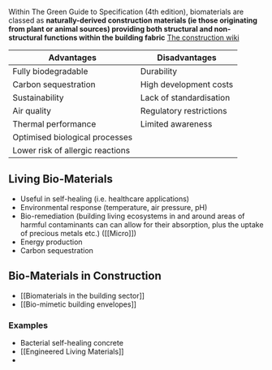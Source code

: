 Within The Green Guide to Specification (4th edition), biomaterials are classed as **naturally-derived construction materials (ie those originating from plant or animal sources) providing both structural and non-structural functions within the building fabric** [The construction wiki](https://www.designingbuildings.co.uk/wiki/Biomaterial)

| Advantages                       | Disadvantages           |
| -------------------------------- | ----------------------- |
| Fully biodegradable              | Durability              |
| Carbon sequestration             | High development costs  |
| Sustainability                   | Lack of standardisation |
| Air quality                      | Regulatory restrictions |
| Thermal performance              | Limited awareness       |
| Optimised biological processes   |                         |
| Lower risk of allergic reactions |                         |
## Living Bio-Materials

- Useful in self-healing (i.e. healthcare applications)
- Environmental response (temperature, air pressure, pH)
- Bio-remediation (building living ecosystems in and around areas of harmful contaminants can can allow for their absorption, plus the uptake of precious metals etc.) ([[Micro]])
- Energy production
- Carbon sequestration
## Bio-Materials in Construction

- [[Biomaterials in the building sector]]
- [[Bio-mimetic building envelopes]]

### Examples

- Bacterial self-healing concrete
- [[Engineered Living Materials]]
- 


